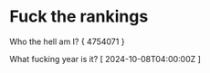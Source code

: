 # Fuck the rankings

Who the hell am I?
{ 4754071 }

What fucking year is it?
[ 2024-10-08T04:00:00Z ]
